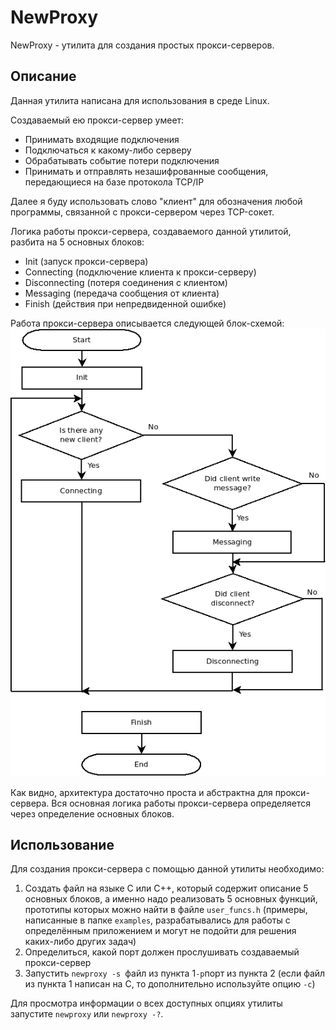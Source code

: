 # NewProxy

NewProxy - утилита для создания простых прокси-серверов.

## Описание

Данная утилита написана для использования в среде Linux.

Создаваемый ею прокси-сервер умеет:

* Принимать входящие подключения
* Подключаться к какому-либо серверу
* Обрабатывать событие потери подключения
* Принимать и отправлять незашифрованные сообщения, передающиеся на базе протокола TCP/IP

Далее я буду использовать слово "клиент" для обозначения любой программы, связанной с прокси-сервером через TCP-сокет.

Логика работы прокси-сервера, создаваемого данной утилитой, разбита на 5 основных блоков:

* Init (запуск прокси-сервера)
* Connecting (подключение клиента к прокси-серверу)
* Disconnecting (потеря соединения с клиентом)
* Messaging (передача сообщения от клиента)
* Finish (действия при непредвиденной ошибке)

Работа прокси-сервера описывается следующей блок-схемой:
![](https://raw.githubusercontent.com/SergeyKuz1001/NewProxy/1eda0eb066e6dc0a2c175de91b7b78f8dbfab636/architecture.bmp)

Как видно, архитектура достаточно проста и абстрактна для прокси-сервера. Вся основная логика работы прокси-сервера
определяется через определение основных блоков.

## Использование

Для создания прокси-сервера с помощью данной утилиты необходимо:

1. Создать файл на языке C или C++, который содержит описание 5 основных блоков, а именно надо реализовать 5 основных функций,
   прототипы которых можно найти в файле `user_funcs.h` (примеры, написанные в папке `examples`, разрабатывались для работы
   с определённым приложением и могут не подойти для решения каких-либо других задач)
2. Определиться, какой порт должен прослушивать создаваемый прокси-сервер
3. Запустить `newproxy -s `файл из пункта 1` -p `порт из пункта 2 (если файл из пункта 1 написан на C, то дополнительно
   используйте опцию `-c`)

Для просмотра информации о всех доступных опциях утилиты запустите `newproxy` или `newproxy -?`.
